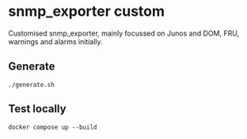 # snmp_exporter custom

Customised snmp_exporter, mainly focussed on Junos and DOM, FRU, warnings and alarms initially.

## Generate

```script
./generate.sh
```

## Test locally

```script
docker compose up --build
```

